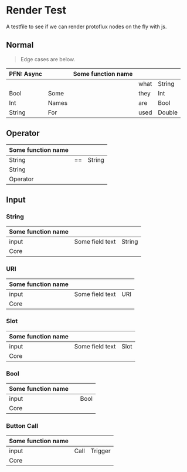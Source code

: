 # Render Test

A testfile to see if we can render protoflux nodes on the fly with js.

## Normal

> Edge cases are below.

| PFN: Async |       | Some function name |      |        |
|------------|-------|--------------------|------|--------|
|            |       |                    | what | String |
| Bool       | Some  |                    | they | Int    |
| Int        | Names |                    | are  | Bool   |
| String     | For   |                    | used | Double |

## Operator

| Some function name |     |        |
| ------------------ | --- | ------ |
| String             | ==  | String |
| String             |     |        |
| Operator           |     |        |

## Input

### String

| Some function name |                 |        |
| ------------------ | --------------- | ------ |
| input              | Some field text | String |
| Core               |                 |        |

### URI

| Some function name |                 |     |
| ------------------ | --------------- | --- |
| input              | Some field text | URI |
| Core               |                 |     |

### Slot

| Some function name |                 |      |
| ------------------ | --------------- | ---- |
| input              | Some field text | Slot |
| Core               |                 |      |

### Bool

| Some function name |     |      |
| ------------------ | --- | ---- |
| input              |     | Bool |
| Core               |     |      |

### Button Call

| Some function name |      |         |
| ------------------ | ---- | ------- |
| input              | Call | Trigger |
| Core               |      |         |
